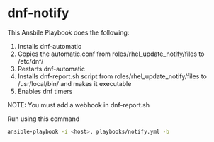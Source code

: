 # dnf-notify
This Ansbile Playbook does the following:

1) Installs dnf-automatic
2) Copies the automatic.conf from roles/rhel_update_notify/files to /etc/dnf/
3) Restarts dnf-automatic
4) Installs dnf-report.sh script from roles/rhel_update_notify/files to /usr/local/bin/ and makes it executable
5) Enables dnf timers

NOTE: You must add a webhook in dnf-report.sh

Run using this command 
```bash
ansible-playbook -i <host>, playbooks/notify.yml -b
```